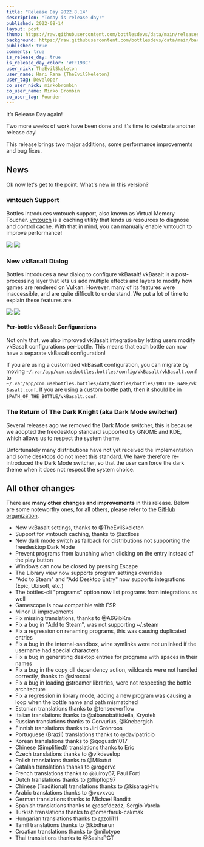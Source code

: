 ```yaml
---
title: "Release Day 2022.8.14"
description: "Today is release day!"
published: 2022-08-14
layout: post
thumb: https://raw.githubusercontent.com/bottlesdevs/data/main/releases/2022.8.14/release-day.png
background: https://raw.githubusercontent.com/bottlesdevs/data/main/backgrounds/2022.8.14.png
published: true
comments: true
is_release_day: true
is_release_day_color: '#FF198C'
user_nick: TheEvilSkeleton
user_name: Hari Rana (TheEvilSkeleton)
user_tag: Developer
co_user_nick: mirkobrombin
co_user_name: Mirko Brombin
co_user_tag: Founder
---
```


It’s Release Day again!

Two more weeks of work have been done and it's time to celebrate another release day!

This release brings two major additions, some performance improvements and bug fixes.

## News
Ok now let's get to the point. What's new in this version?

### vmtouch Support
Bottles introduces vmtouch support, also known as Virtual Memory Toucher.
[vmtouch](https://github.com/hoytech/vmtouch) is a caching utility that lends
us resources to diagnose and control cache. With that in mind, you can manually
enable vmtouch to improve performance!

<img tooltip="Bottles vmtouch support" class="on-light" src="/uploads/vmtouch-dialog.png" />
<img tooltip="Bottles vmtouch support (dark)" class="on-dark" src="/uploads/vmtouch-dialog-dark.png" />

### New vkBasalt Dialog
Bottles introduces a new dialog to configure vkBasalt! vkBasalt is a
post-processing layer that lets us add multiple effects and layers to modify how
games are rendered on Vulkan. However, many of its features were inaccessible,
and are quite difficult to understand. We put a lot of time to explain these
features are.

<img tooltip="Bottles new vkBasalt dialog" class="on-light" src="/uploads/vkbasalt-dialog.png" />
<img tooltip="Bottles new vkBasalt dialog (dark)" class="on-dark" src="/uploads/vkbasalt-dialog-dark.png" />

#### Per-bottle vkBasalt Configurations
Not only that, we also improved vkBasalt integration by letting users modify
vkBasalt configurations per-bottle. This means that each bottle can now have
a separate vkBasalt configuration!

If you are using a customized vkBasalt configuration, you can migrate by moving
`~/.var/app/com.usebottles.bottles/config/vkBasalt/vkBasalt.conf` to
`~/.var/app/com.usebottles.bottles/data/bottles/bottles/$BOTTLE_NAME/vkBasalt.conf`.
If you are using a custom bottle path, then it should be in
`$PATH_OF_THE_BOTTLE/vkBasalt.conf`.

### The Return of The Dark Knight (aka Dark Mode switcher)
Several releases ago we removed the Dark Mode switcher, this is because we adopted 
the freedesktop standard supported by GNOME and KDE, which allows us to respect the 
system theme.

Unfortunately many distributions have not yet received the implementation and some 
desktops do not meet this standard. We have therefore re-introduced the Dark Mode 
switcher, so that the user can force the dark theme when it does not respect the 
system choice.

## All other changes
There are **many other changes and improvements** in this release. Below are 
some noteworthy ones, for all others, please refer to the 
[GitHub organization](https://github.com/bottlesdevs).

 * New vkBasalt settings, thanks to @TheEvilSkeleton
 * Support for vmtouch caching, thanks to @axtloss
 * New dark mode switch as fallback for distributions not supporting the freedesktop Dark Mode
 * Prevent programs from launching when clicking on the entry instead of the play button
 * Windows can now be closed by pressing Escape
 * The Library view now supports program settings overrides
 * "Add to Steam" and "Add Desktop Entry" now supports integrations (Epic, Ubisoft, etc.)
 * The bottles-cli "programs" option now list programs from integrations as well
 * Gamescope is now compatible with FSR
 * Minor UI improvements
 * Fix missing translations, thanks to @A6GibKm
 * Fix a bug in "Add to Steam", was not supporting ~/.steam
 * Fix a regression on renaming programs, this was causing duplicated entries
 * Fix a bug in the internal-sandbox, wine symlinks were not unlinked if the username had special characters
 * Fix a bug in generating desktop entries for programs with spaces in their names
 * Fix a bug in the copy_dll dependency action, wildcards were not handled correctly, thanks to @siroccal
 * Fix a bug in loading gstreamer libraries, were not respecting the bottle architecture
 * Fix a regression in library mode, adding a new program was causing a loop when the bottle name and path mismatched
 * Estonian translations thanks to @tenseoverflow  
 * Italian translations thanks to @albanobattistella, Kryotek
 * Russian translations thanks to Corvurius, @Knebergish
 * Finnish translations thanks to Jiri Grönroos
 * Portuguese (Brazil) translations thanks to @davipatricio
 * Korean translations thanks to @qogusdn1017
 * Chinese (Simplified)) translations thanks to Eric  
 * Czech translations thanks to @vikdevelop
 * Polish translations thanks to @Mikutut
 * Catalan translations thanks to @rogervc
 * French translations thanks to @julroy67, Paul Forti
 * Dutch translations thanks to @flipflop97
 * Chinese (Traditional) translations thanks to @kisaragi-hiu
 * Arabic translations thanks to @vxvxvcc
 * German translations thanks to Michael Banditt
 * Spanish translations thanks to @oscfdezdz, Sergio Varela
 * Turkish translations thanks to @omerfaruk-cakmak
 * Hungarian translations thanks to @zoli111
 * Tamil translations thanks to @kbdharun
 * Croatian translations thanks to @milotype
 * Thai translations thanks to @SashaPGT
